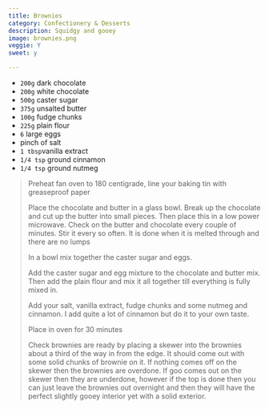 ```yaml
---
title: Brownies 
category: Confectionery & Desserts
description: Squidgy and gooey
image: brownies.png
veggie: Y
sweet: y 

--- 
```

* `200g` dark chocolate
* `200g` white chocolate
* `500g` caster sugar
* `375g` unsalted butter
* `100g` fudge chunks
* `225g` plain flour
* `6` large eggs
* pinch of salt
* `1 tbsp`vanilla extract
* `1/4 tsp` ground cinnamon
* `1/4 tsp` ground nutmeg
 
> Preheat fan oven to 180 centigrade, line your baking tin with greaseproof paper
>
> Place the chocolate and butter in a glass bowl. Break up the chocolate and cut up the butter into small pieces. Then place this in a low power microwave. Check on the butter and chocolate every couple of minutes. Stir it every so often. It is done when it is melted through and there are no lumps
>
> In a bowl mix together the caster sugar and eggs.
>
> Add the caster sugar and egg mixture to the chocolate and butter mix. Then add the plain flour and mix it all together till everything is fully mixed in.
>
> Add your salt, vanilla extract, fudge chunks and some nutmeg and cinnamon. I add quite a lot of cinnamon but do it to your own taste.
>
> Place in oven for 30 minutes
>
> Check brownies are ready by placing a skewer into the brownies about a third of the way in from the edge. It should come out with some solid chunks of brownie on it. If nothing comes off on the skewer then the brownies are overdone. If goo comes out on the skewer then they are underdone, however if the top is done then you can just leave the brownies out overnight and then they will have the perfect slightly gooey interior yet with a solid exterior.

